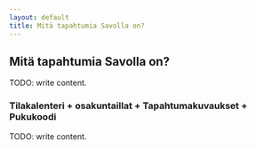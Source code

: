 ```yaml
---
layout: default
title: Mitä tapahtumia Savolla on?
---
```


## Mitä tapahtumia Savolla on?

TODO: write content.

### Tilakalenteri + osakuntaillat + Tapahtumakuvaukset + Pukukoodi

TODO: write content.
